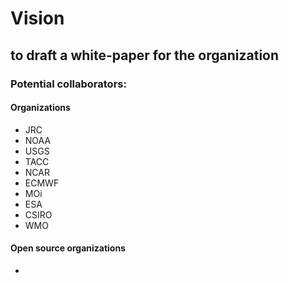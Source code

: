 # Vision
## to draft a white-paper for the organization

### Potential collaborators:
#### Organizations
- JRC
- NOAA
- USGS
- TACC
- NCAR
- ECMWF
- MOi
- ESA
- CSIRO
- WMO



#### Open source organizations
-
